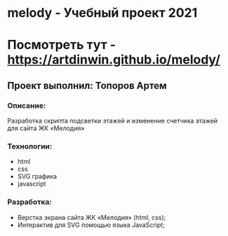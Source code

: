 # melody - Учебный проект 2021
# Посмотреть тут - https://artdinwin.github.io/melody/

## Проект выполнил: Топоров Артем

### Описание:
Разработка скрипта подсветки этажей и изменение счетчика этажей для сайта ЖК «Мелодия»

### Технологии:
- html
- css
- SVG графика
- javascript


### Разработка:
- Верстка экрана сайта ЖК «Мелодия» (html, css);
- Интерактив для SVG помощью языка JavaScript; 
